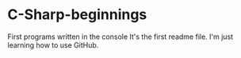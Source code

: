 # C-Sharp-beginnings
First programs written in the console
It's the first readme file. I'm just learning how to use GitHub.
